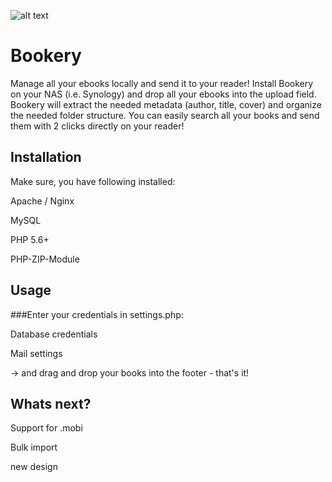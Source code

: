 ![alt text](https://cloud.githubusercontent.com/assets/12330252/24081251/8ca84364-0cb0-11e7-94a6-4ed168504ab1.png)


# Bookery

Manage all your ebooks locally and send it to your reader!
Install Bookery on your NAS (i.e. Synology) and drop all your ebooks into the upload field. 
Bookery will extract the needed metadata (author, title, cover) and organize the needed folder structure. 
You can easily search all your books and send them with 2 clicks directly on your reader!


## Installation

Make sure, you have following installed:

Apache / Nginx

MySQL

PHP 5.6+

PHP-ZIP-Module 

## Usage

###Enter your credentials in settings.php:

Database credentials

Mail settings

 -> and drag and drop your books into the footer - that's it!

## Whats next?

Support for .mobi

Bulk import

new design
